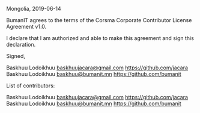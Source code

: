 Mongolia, 2019-06-14

BumanIT agrees to the terms of the Corsma Corporate Contributor License
Agreement v1.0.

I declare that I am authorized and able to make this agreement and sign this
declaration.

Signed,

Baskhuu Lodoikhuu baskhuujacara@gmail.com https://github.com/jacara
Baskhuu Lodoikhuu baskhuu@bumanit.mn https://github.com/bumanit

List of contributors:

Baskhuu Lodoikhuu baskhuujacara@gmail.com https://github.com/jacara
Baskhuu Lodoikhuu baskhuu@bumanit.mn https://github.com/bumanit
